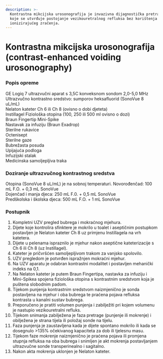 ```yaml
---
description: >-
  Kontrastna mikcijska urosonografija je invazivna dijagnostička pretraga kod
  koje se utvrđuje postojanje vezikouretralnog refluksa bez korištenja
  ionizirajućeg zračenja.
---
```


# Kontrastna mikcijska urosonografija (contrast-enhanced voiding urosonography)



### Popis opreme

GE Logiq 7 ultrazvučni aparat s 3,5C konveksnom sondom 2,0-5,0 MHz\
Ultrazvučno kontrastno sredstvo: sumporov heksafluorid (SonoVue 8 uL/mL)\
Nelaton kateter Ch 6 ili Ch 8 (ovisno o dobi djeteta)\
Instillagel Fiziološka otopina (100, 250 ili 500 ml ovisno o dozi)\
Braun Fingertip Mini-Spike\
Nastavak za infuziju (Braun Exadrop)\
Sterilne rukavice\
Octenisept\
Sterilne gaze\
Bubrežasta posuda\
Upijajuća podloga\
Infuzijski stalak\
Medicinska samoljepljiva traka

### Doziranje ultrazvučnog kontrastnog sredstva

Otopina (SonoVue 8 uL/mL) je na sobnoj temperaturi. Novorođenčad: 100 mL F.O. + 0,3 mL SonoVue\
Dojenčad i manja djeca: 250 mL F.0. + 0,5 mL SonoVue\
Predškolska i školska djeca: 500 mL F.O. + 1 mL SonoVue

### Postupnik

1. Kompletni UZV pregled bubrega i mokraćnog mjehura.
2. Dijete koje kontrolira sfinktere je mokrilo u toalet i aseptičnim postupkom postavljen je Nelaton kateter Ch 8 uz primjenu Instillagela na vrh katetera.
3. Dijete u pelenama ispraznilo je mjehur nakon aseptične kateterizacije s Ch 6 ili Ch 8 (uz Instillagel).
4. Kateter je pričvršćen samoljepljivom trakom za vanjsko spolovilo.
5. UZV pregledom je potvrđen ispražnjen mokraćni mjehur.
6. Na UZV aparatu je odabran kontrastni modalitet i postavljen mehanički indeks na 0,1.
7. Na Nelaton kateter je putem Braun Fingertipa, nastavka za infuziju i Mini-Spikea spojena fiziološka otopina s kontrastnim sredstvom koja je puštena slobodnim padom.
8. Tijekom punjenja kontrastnim sredstvom naizmjenično je sonda postavljena na mjehur i oba bubrega te praćena pojava refluksa kontrasta u kanalni sustav bubrega.
9. Preporučeno je pratiti volumen punjenja i zabilježiti pri kojem volumenu je nastupio vezikouretralni refluks.
10. Tijekom snimanja zabilježena je faza pretrage (punjenje ili mokrenje) i obilježena je strana tijela ili položaj sonde na tijelu.
11. Faza punjenja je zaustavljena kada je dijete spontano mokrilo ili kada se dosegnulo >135% očekivanog kapaciteta za dob ili tjelesnu masu.
12. Tijekom faze mokrenje naizmjenično je praćena pojava ili promjena stupnja refluksa na oba bubrega i snimljen je akt mokrenja postavljanjem ultrazvučne sonde transperinealno i sagitalno.
13. Nakon akta mokrenja uklonjen je Nelaton kateter.
